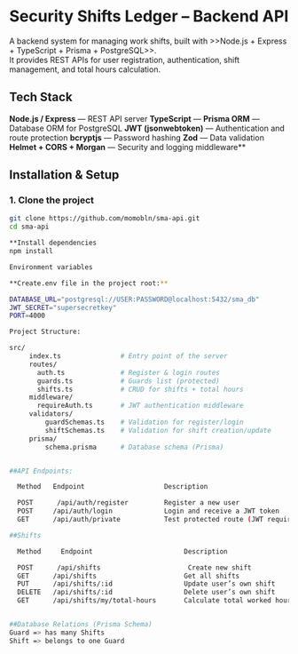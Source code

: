 # Security Shifts Ledger – Backend API

A backend system for managing  work shifts, built with >>Node.js + Express + TypeScript + Prisma + PostgreSQL>>.  
It provides REST APIs for user registration, authentication, shift management, and total hours calculation.

## Tech Stack
**Node.js / Express** — REST API server
**TypeScript** — 
**Prisma ORM** — Database ORM for PostgreSQL
**JWT (jsonwebtoken)** — Authentication and route protection
**bcryptjs** — Password hashing
**Zod** — Data validation
**Helmet + CORS + Morgan** — Security and logging middleware**

## Installation & Setup

### 1. Clone the project
```bash
git clone https://github.com/momobln/sma-api.git 
cd sma-api

**Install dependencies
npm install

Environment variables

**Create.env file in the project root:**

DATABASE_URL="postgresql://USER:PASSWORD@localhost:5432/sma_db"
JWT_SECRET="supersecretkey"
PORT=4000

Project Structure:

src/
     index.ts               # Entry point of the server
     routes/
       auth.ts              # Register & login routes
       guards.ts            # Guards list (protected)
       shifts.ts            # CRUD for shifts + total hours
     middleware/
       requireAuth.ts       # JWT authentication middleware
     validators/
         guardSchemas.ts    # Validation for register/login
         shiftSchemas.ts    # Validation for shift creation/update
     prisma/
         schema.prisma      # Database schema (Prisma)


##API Endpoints:

  Method   Endpoint                    Description                          

  POST      /api/auth/register         Register a new user                  
  POST     /api/auth/login             Login and receive a JWT token        
  GET      /api/auth/private           Test protected route (JWT required)  

##Shifts

  Method     Endpoint                       Description                    Protected  

  POST      /api/shifts                      Create new shift                  Y          
  GET      /api/shifts                      Get all shifts                    N          
  PUT      /api/shifts/:id                  Update user’s own shift           Y          
  DELETE   /api/shifts/:id                  Delete user’s own shift           Y         
  GET      /api/shifts/my/total-hours       Calculate total worked hours      Y


##Database Relations (Prisma Schema)
Guard => has many Shifts
Shift => belongs to one Guard 
